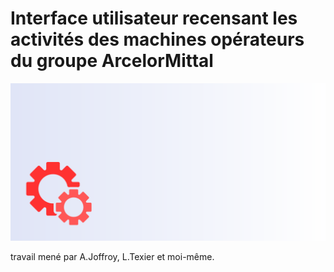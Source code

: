 # Interface utilisateur recensant les activités des machines opérateurs du groupe ArcelorMittal
![](https://github.com/bil-ela/projet_ArcelorMittal/blob/main/banner.png)

travail mené par A.Joffroy, L.Texier et moi-même.
